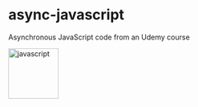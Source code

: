 # async-javascript
Asynchronous JavaScript code from an Udemy course

<img height='100' width='100' alt='javascript' src="https://cdn.jsdelivr.net/gh/devicons/devicon/icons/javascript/javascript-original.svg" />
